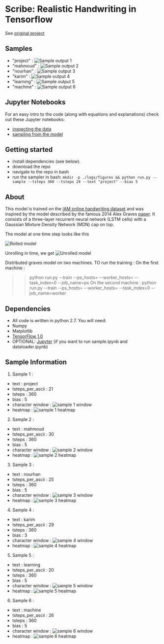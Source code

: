 Scribe: Realistic Handwriting in Tensorflow
=======
See [original project](https://github.com/greydanus/scribe)


Samples
--------
* "project" :
 ![Sample output 1](static/iter-125000-l-project.png?raw=true)
* "mahmoud" :
 ![Sample output 2](static/iter-125000-l-mahmoud.png?raw=true)
* "nourhan" :
 ![Sample output 3](static/iter-125000-l-nourhan.png?raw=true)
* "karim" :
 ![Sample output 4](static/iter-125000-l-karim.png?raw=true)
* "learning" :
 ![Sample output 5](static/iter-125000-l-learning.png?raw=true)
* "machine" :
 ![Sample output 6](static/iter-125000-l-machine.png?raw=true)

Jupyter Notebooks
--------
For an easy intro to the code (along with equations and explanations) check out these Jupyter notebooks:
* [inspecting the data](https://nbviewer.jupyter.org/github/greydanus/scribe/blob/master/dataloader.ipynb)
* [sampling from the model](https://nbviewer.jupyter.org/github/greydanus/scribe/blob/master/sample.ipynb)

Getting started
--------
* install dependencies (see below).
* download the repo
* navigate to the repo in bash
* run the sampler in bash: `mkdir -p ./logs/figures && python run.py --sample --tsteps 360 --tsteps 24 --text "project" --bias 5`


About
--------
This model is trained on the [IAM online handwriting dataset](http://www.fki.inf.unibe.ch/databases/iam-on-line-handwriting-database) and was inspired by the model described by the famous 2014 Alex Graves [paper](https://arxiv.org/abs/1308.0850). It consists of a three-layer recurrent neural network (LSTM cells) with a Gaussian Mixture Density Network (MDN) cap on top.

The model at one time step looks like this

![Rolled model](static/model_rolled.png?raw=true)

Unrolling in time, we get
![Unrolled model](static/model_unrolled.png?raw=true)

Distributed graves model on two machines. TO run the training :
On the first machine :
>> python run.py --train --ps_hosts=<your first machine ip> --worker_hosts=<your second machine ip> --task_index=0 --job_name=ps
On the second machine :
>> python run.py --train --ps_hosts=<your first machine ip> --worker_hosts=<your second machine ip> --task_index=0 --job_name=worker

Dependencies
--------
* All code is written in python 2.7. You will need:
 * Numpy
 * Matplotlib
 * [TensorFlow 1.0](https://www.tensorflow.org/install/)
 * OPTIONAL: [Jupyter](https://jupyter.org/) (if you want to run sample.ipynb and dataloader.ipynb)

Sample Information
------------------
1. Sample 1 :
 * text : project
 * tsteps_per_ascii : 21
 * tsteps : 360
 * bias : 5
 * character window : ![sample 1 window](static/iter-125000-w-project.png?raw=true)
 * heatmap : ![sample 1 heatmap](static/iter-125000-g-project.png?raw=true)
2. Sample 2 :
 * text : mahmoud
 * tsteps_per_ascii : 30
 * tsteps : 360
 * bias : 5
 * character window : ![sample 2 window](static/iter-125000-w-mahmoud.png?raw=true)
 * heatmap : ![sample 2 heatmap](static/iter-125000-g-mahmoud.png?raw=true)
3. Sample 3 :
 * text : nourhan
 * tsteps_per_ascii : 25
 * tsteps : 360
 * bias : 5
 * character window : ![sample 3 window](static/iter-125000-w-nourhan.png?raw=true)
 * heatmap : ![sample 3 heatmap](static/iter-125000-g-nourhan.png?raw=true)
4. Sample 4 :
 * text : karim
 * tsteps_per_ascii : 29
 * tsteps : 360
 * bias : 3
 * character window : ![sample 4 window](static/iter-125000-w-karim.png?raw=true)
 * heatmap : ![sample 4 heatmap](static/iter-125000-g-karim.png?raw=true)
5. Sample 5 :
 * text : learning
 * tsteps_per_ascii : 20
 * tsteps : 360
 * bias : 5
 * character window : ![sample 5 window](static/iter-125000-w-learning.png?raw=true)
 * heatmap : ![sample 5 heatmap](static/iter-125000-g-learning.png?raw=true)
6. Sample 6 :
 * text : machine
 * tsteps_per_ascii : 26
 * tsteps : 360
 * bias : 5
 * character window : ![sample 6 window](static/iter-125000-w-machine.png?raw=true)
 * heatmap : ![sample 6 heatmap](static/iter-125000-g-machine.png?raw=true)
